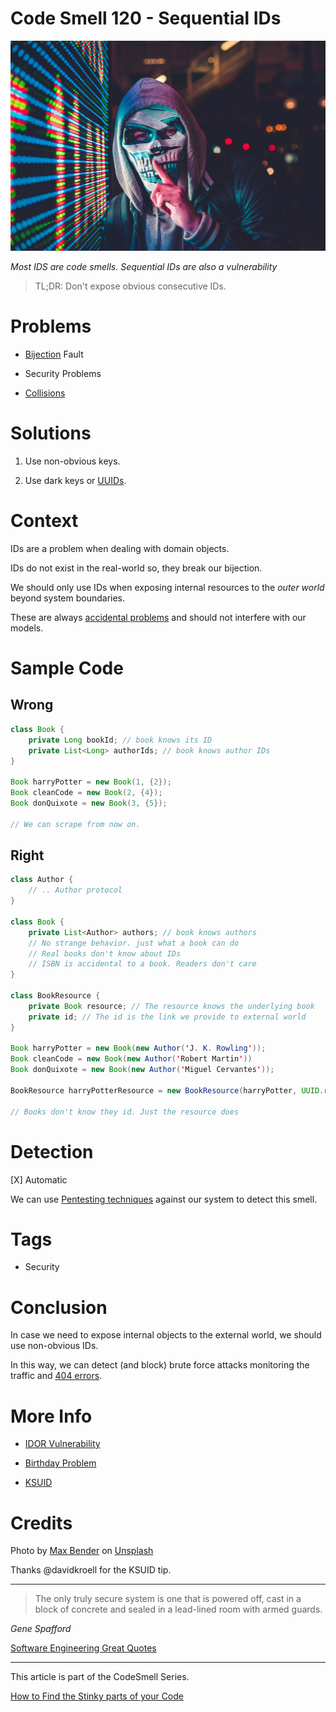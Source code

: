 # Code Smell 120 - Sequential IDs

![Code Smell 120 - Sequential IDs](Code%20Smell%20120%20-%20Sequential%20IDs.jpg)

*Most IDS are code smells. Sequential IDs are also a vulnerability*

> TL;DR: Don't expose obvious consecutive IDs.

# Problems

- [Bijection](https://github.com/mcsee/Software-Design-Articles/tree/main/Articles/Theory/The%20One%20and%20Only%20Software%20Design%20Principle/readme.md) Fault

- Security Problems

- [Collisions](https://en.wikipedia.org/wiki/Birthday_problem)

# Solutions

1. Use non-obvious keys.

2. Use dark keys or [UUIDs](https://en.wikipedia.org/wiki/Universally_unique_identifier).

# Context

IDs are a problem when dealing with domain objects.

IDs do not exist in the real-world so, they break our bijection.

We should only use IDs when exposing internal resources to the *outer world* beyond system boundaries.

These are always [accidental problems](https://github.com/mcsee/Software-Design-Articles/tree/main/Articles/Theory/No%20Silver%20Bullet/readme.md) and should not interfere with our models.

# Sample Code

## Wrong

[Gist Url]: # (https://gist.github.com/mcsee/095409b419d460484cc418d549861c98)
```java
class Book {
    private Long bookId; // book knows its ID
    private List<Long> authorIds; // book knows author IDs
}

Book harryPotter = new Book(1, {2});
Book cleanCode = new Book(2, {4});
Book donQuixote = new Book(3, {5});

// We can scrape from now on.
```

## Right

[Gist Url]: # (https://gist.github.com/mcsee/83b1660ec07e5bafd0a5b1c567f76aee)
```java
class Author {    
    // .. Author protocol
}

class Book {    
    private List<Author> authors; // book knows authors
    // No strange behavior. just what a book can do
    // Real books don't know about IDs
    // ISBN is accidental to a book. Readers don't care
}

class BookResource {    
    private Book resource; // The resource knows the underlying book
    private id; // The id is the link we provide to external world
}

Book harryPotter = new Book(new Author('J. K. Rowling'));
Book cleanCode = new Book(new Author('Robert Martin'))
Book donQuixote = new Book(new Author('Miguel Cervantes'));
                             
BookResource harryPotterResource = new BookResource(harryPotter, UUID.randomUUID());                             

// Books don't know they id. Just the resource does
```

# Detection

[X] Automatic 

We can use [Pentesting techniques](https://en.wikipedia.org/wiki/Penetration_test) against our system to detect this smell.

# Tags

- Security 

# Conclusion

In case we need to expose internal objects to the external world, we should use non-obvious IDs.

In this way, we can detect (and block) brute force attacks monitoring the traffic and [404 errors](https://en.wikipedia.org/wiki/HTTP_404).

# More Info

- [IDOR Vulnerability](https://portswigger.net/web-security/access-control/idor)

- [Birthday Problem](https://en.wikipedia.org/wiki/Birthday_problem)

- [KSUID](https://segment.com/blog/a-brief-history-of-the-uuid/)

# Credits

Photo by [Max Bender](https://unsplash.com/@maxwbender) on [Unsplash](https://unsplash.com/s/photos/hacker)

Thanks @davidkroell for the KSUID tip.
  
* * *

> The only truly secure system is one that is powered off, cast in a block of concrete and sealed in a lead-lined room with armed guards.

_Gene Spafford_
 
[Software Engineering Great Quotes](https://github.com/mcsee/Software-Design-Articles/tree/main/Articles/Quotes/Software%20Engineering%20Great%20Quotes/readme.md)

* * *

This article is part of the CodeSmell Series.

[How to Find the Stinky parts of your Code](https://github.com/mcsee/Software-Design-Articles/tree/main/Articles/Code%20Smells/How%20to%20Find%20the%20Stinky%20parts%20of%20your%20Code/readme.md)